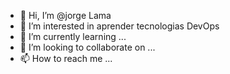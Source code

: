 - 👋 Hi, I’m @jorge  Lama
- 👀 I’m interested in  aprender  tecnologias DevOps
- 🌱 I’m currently learning ...
- 💞️ I’m looking to collaborate on ...
- 📫 How to reach me ...

<!---
jorgeglamai/jorgeglamai is a ✨ special ✨ repository because its `README.md` (this file) appears on your GitHub profile.
You can click the Preview link to take a look at your changes.
--->
